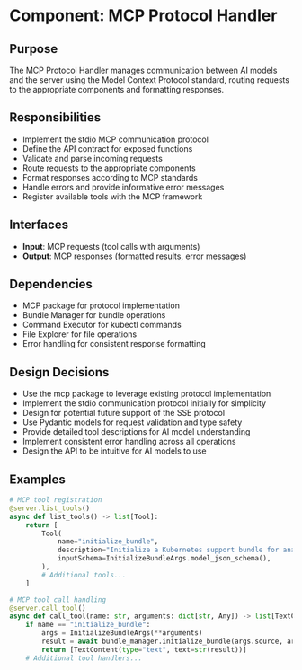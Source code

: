 # Component: MCP Protocol Handler

## Purpose
The MCP Protocol Handler manages communication between AI models and the server using the Model Context Protocol standard, routing requests to the appropriate components and formatting responses.

## Responsibilities
- Implement the stdio MCP communication protocol
- Define the API contract for exposed functions
- Validate and parse incoming requests
- Route requests to the appropriate components
- Format responses according to MCP standards
- Handle errors and provide informative error messages
- Register available tools with the MCP framework

## Interfaces
- **Input**: MCP requests (tool calls with arguments)
- **Output**: MCP responses (formatted results, error messages)

## Dependencies
- MCP package for protocol implementation
- Bundle Manager for bundle operations
- Command Executor for kubectl commands
- File Explorer for file operations
- Error handling for consistent response formatting

## Design Decisions
- Use the mcp package to leverage existing protocol implementation
- Implement the stdio communication protocol initially for simplicity
- Design for potential future support of the SSE protocol
- Use Pydantic models for request validation and type safety
- Provide detailed tool descriptions for AI model understanding
- Implement consistent error handling across all operations
- Design the API to be intuitive for AI models to use

## Examples

```python
# MCP tool registration
@server.list_tools()
async def list_tools() -> list[Tool]:
    return [
        Tool(
            name="initialize_bundle",
            description="Initialize a Kubernetes support bundle for analysis",
            inputSchema=InitializeBundleArgs.model_json_schema(),
        ),
        # Additional tools...
    ]

# MCP tool call handling
@server.call_tool()
async def call_tool(name: str, arguments: dict[str, Any]) -> list[TextContent]:
    if name == "initialize_bundle":
        args = InitializeBundleArgs(**arguments)
        result = await bundle_manager.initialize_bundle(args.source, args.force)
        return [TextContent(type="text", text=str(result))]
    # Additional tool handlers...
```